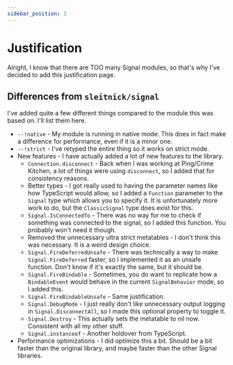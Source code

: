 ```yaml
---
sidebar_position: 3
---
```


# Justification

Alright, I know that there are TOO many Signal modules, so that's why I've decided to add this justification page.

## Differences from `sleitnick/signal`

I've added quite a few different things compared to the module this was based on. I'll list them here.

- `--!native` - My module is running in native mode. This does in fact make a difference for performance, even if it is a minor one.
- `--!strict` - I've retyped the entire thing so it works on strict mode.
- New features - I have actually added a lot of new features to the library.
  - `Connection.disconnect` - Back when I was working at Ping/Crime Kitchen, a lot of things were using `disconnect`, so I added that for consistency reasons.
  - Better types - I got really used to having the parameter names like how TypeScript would allow, so I added a `Function` parameter to the `Signal` type which allows you to specify it. It is unfortunately more work to do, but the `ClassicSignal` type does exist for this.
  - `Signal.IsConnectedTo` - There was no way for me to check if something was connected to the signal, so I added this function. You probably won't need it though.
  - Removed the unnecessary ultra strict metatables - I don't think this was necessary. It is a weird design choice.
  - `Signal.FireDeferredUnsafe` - There was technically a way to make `Signal.FireDeferred` faster, so I implemented it as an unsafe function. Don't know if it's exactly the same, but it should be.
  - `Signal.FireBindable` - Sometimes, you do want to replicate how a `BindableEvent` would behave in the current `SignalBehavior` mode, so I added this.
  - `Signal.FireBindableUnsafe` - Same justification.
  - `Signal.DebugMode` - I just really don't like unnecessary output logging in `Signal.DisconnectAll`, so I made this optional property to toggle it.
  - `Signal.Destroy` - This actually sets the metatable to nil now. Consistent with all my other stuff.
  - `Signal.instanceof` - Another holdover from TypeScript.
- Performance optimizations - I did optimize this a bit. Should be a bit faster than the original library, and maybe faster than the other Signal libraries.
